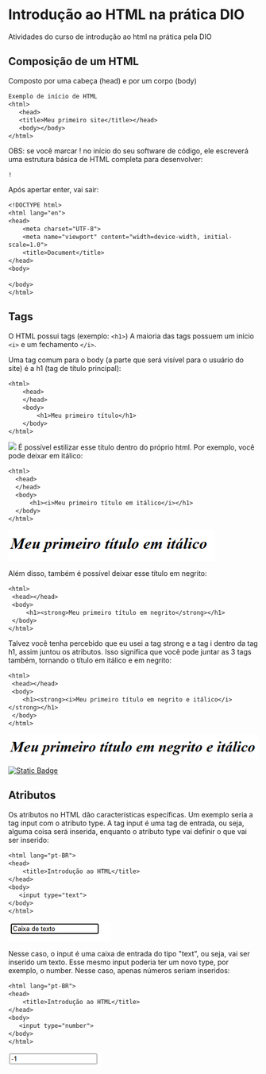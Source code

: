 # Introdução ao HTML na prática DIO
Atividades do curso de introdução ao html na prática pela DIO

## Composição de um HTML
Composto por uma cabeça (head) e por um corpo (body)
 ```
 Exemplo de início de HTML
 <html>
    <head>
    <title>Meu primeiro site</title></head>
    <body></body>
</html>
```
OBS: se você marcar ! no início do seu software de código, ele escreverá uma estrutura básica de HTML completa para desenvolver:
```
!
```
Após apertar enter, vai sair:
```
<!DOCTYPE html>
<html lang="en">
<head>
    <meta charset="UTF-8">
    <meta name="viewport" content="width=device-width, initial-scale=1.0">
    <title>Document</title>
</head>
<body>
    
</body>
</html>
```

## Tags
O HTML possui tags (exemplo: ``<h1>``)
A maioria das tags possuem um início ``<i>`` e um fechamento ``</i>``.

Uma tag comum para o body (a parte que será visível para o usuário do site) é a h1 (tag de título principal):
```
<html>
    <head>
    </head>
    <body>
        <h1>Meu primeiro título</h1>
    </body>
</html>
```
<img src = "imagens md/meu primeiro título1.png">
É possível estilizar esse título dentro do próprio html. Por exemplo, você pode deixar em itálico:

```
<html>
  <head>
  </head>
  <body>
      <h1><i>Meu primeiro título em itálico</i></h1>
  </body>
</html>

```
<img src = "imagens md/meu primeiro título em itálico.png">

Além disso, também é possível deixar esse título em negrito:

```
<html>
 <head></head>
 <body>
     <h1><strong>Meu primeiro título em negrito</strong></h1>
 </body>
</html>

```
Talvez você tenha percebido que eu usei a tag strong e a tag i dentro da tag h1, assim juntou os atributos. Isso significa que você pode juntar as 3 tags também, tornando o título em itálico e em negrito:

```
<html>
 <head></head>
 <body>
    <h1><strong><i>Meu primeiro título em negrito e itálico</i></strong></h1>
 </body>
</html>

```
<img src ="imagens md/meu primeiro título em negrito e itálico.png">

[![Static Badge](https://img.shields.io/badge/Conhe%C3%A7a%20as%20principais%20tags%20-%20HTML?style=for-the-badge&logo=html5&logoColor=white&logoSize=auto&color=blue)
](https://www.brasilcode.com.br/tags-html-conhecas-as-principais-e-mais-usadas/)




## Atributos
Os atributos no HTML dão características específicas. Um exemplo seria a tag input com o atributo type. A tag input é uma tag de entrada, ou seja, alguma coisa será inserida, enquanto o atributo type vai definir o que vai ser inserido:
```
<html lang="pt-BR">
<head>
    <title>Introdução ao HTML</title>
</head>
<body>
   <input type="text">
</body>
</html>
```
<img src ="imagens md/caixa de entrada de texto.png">

Nesse caso, o input é uma caixa de entrada do tipo "text", ou seja, vai ser inserido um texto.
Esse mesmo input poderia ter um novo type, por exemplo, o number. Nesse caso, apenas números seriam inseridos:
```
<html lang="pt-BR">
<head>
    <title>Introdução ao HTML</title>
</head>
<body>
   <input type="number">
</body>
</html>
```
<img src ="imagens md/input number.png">

